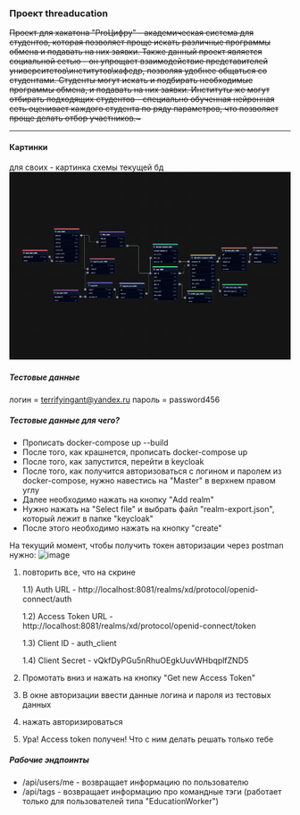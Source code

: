### Проект threaducation
<strike>
Проект для хакатона "ProЦифру" - академическая система для студентов, которая позволяет проще искать различные программы 
обмена и подавать на них заявки. Также данный проект является социальной сетью - он упрощает взаимодействие представителей университетов\институтов\кафедр, позволяя удобнее
общаться со студентами. Студенты могут искать и подбирать необходимые программы обмена, и подавать на них заявки. Институты же могут отбирать подходящих студентов - 
специально обученная нейронная сеть оценивает каждого студента по ряду параметров, что позволяет проще делать отбор участников.~
</strike>

---
#### Картинки
для своих - картинка схемы текущей бд
![alt text](https://github.com/RealityFlex/threaducation/blob/main/etc/database_for_hack.png)


##### Тестовые данные
логин = terrifyingant@yandex.ru
пароль = password456

##### Тестовые данные для чего?

- Прописать docker-compose up --build
- После того, как крашнется, прописать docker-compose up
- После того, как запустится, перейти в keycloak
- После того, как получится авторизоваться с логином и паролем из docker-compose, нужно навестись на "Master" в верхнем правом углу
- Далее необходимо нажать на кнопку "Add realm"
- Нужно нажать на "Select file" и выбрать файл "realm-export.json", который лежит в папке "keycloak"
- После этого необходимо нажать на кнопку "create"

На текущий момент, чтобы получить токен авторизации через postman нужно:
![image](https://github.com/user-attachments/assets/380ff7e1-419d-40ef-8d9b-47e7142cfab3)

1) повторить все, что на скрине

    1.1) Auth URL - http://localhost:8081/realms/xd/protocol/openid-connect/auth
   
    1.2) Access Token URL - http://localhost:8081/realms/xd/protocol/openid-connect/token
   
    1.3) Client ID - auth_client
   
    1.4) Client Secret - vQkfDyPGu5nRhuOEgkUuvWHbqplfZND5

3) Промотать вниз и нажать на кнопку "Get new Access Token"
4) В окне авторизации ввести данные логина и пароля из тестовых данных
5) нажать авторизироваться
6) Ура! Access token получен! Что с ним делать решать только тебе


##### Рабочие эндпоинты

- /api/users/me - возвращает информацию по пользователю
- /api/tags - возвращает информацию про командные тэги (работает только для пользователей типа "EducationWorker")